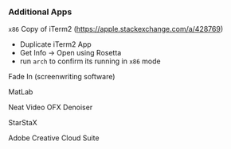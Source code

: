 ### Additional Apps
`x86` Copy of iTerm2 (https://apple.stackexchange.com/a/428769)
- Duplicate iTerm2 App
- Get Info -> Open using Rosetta
- run `arch` to confirm its running in `x86` mode

Fade In (screenwriting software)

MatLab

Neat Video OFX Denoiser

StarStaX

Adobe Creative Cloud Suite
